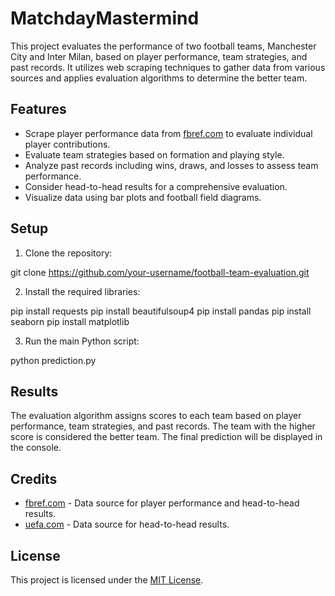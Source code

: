 # MatchdayMastermind

This project evaluates the performance of two football teams, Manchester City and Inter Milan, based on player performance, team strategies, and past records. It utilizes web scraping techniques to gather data from various sources and applies evaluation algorithms to determine the better team.

## Features

- Scrape player performance data from [fbref.com](https://fbref.com/) to evaluate individual player contributions.
- Evaluate team strategies based on formation and playing style.
- Analyze past records including wins, draws, and losses to assess team performance.
- Consider head-to-head results for a comprehensive evaluation.
- Visualize data using bar plots and football field diagrams.

## Setup

1. Clone the repository:

git clone https://github.com/your-username/football-team-evaluation.git

2. Install the required libraries:

pip install requests
pip install beautifulsoup4
pip install pandas
pip install seaborn
pip install matplotlib


3. Run the main Python script:

python prediction.py


## Results

The evaluation algorithm assigns scores to each team based on player performance, team strategies, and past records. The team with the higher score is considered the better team. The final prediction will be displayed in the console.

## Credits

- [fbref.com](https://fbref.com/) - Data source for player performance and head-to-head results.
- [uefa.com](https://www.uefa.com/) - Data source for head-to-head results.

## License

This project is licensed under the [MIT License](LICENSE).

